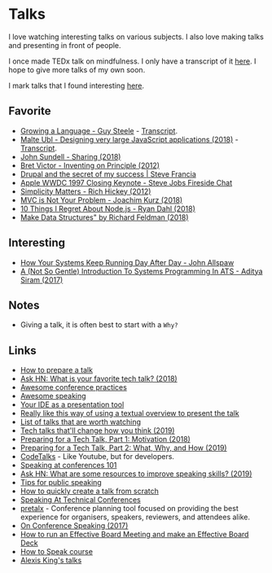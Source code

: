 # Talks

I love watching interesting talks on various subjects. I also love making talks and presenting in front of people.

I once made TEDx talk on mindfulness. I only have a transcript of it [here](http://telegra.ph/TED-Talk---Mindfulness-March-2016-03-28). I hope to give more talks of my own soon.

I mark talks that I found interesting [here](https://github.com/learn-anything/talks#readme).

## Favorite

- [Growing a Language - Guy Steele](https://www.youtube.com/watch?v=_ahvzDzKdB0) - [Transcript](http://www.cs.virginia.edu/%7Eevans/cs655/readings/steele.pdf).
- [Malte Ubl - Designing very large JavaScript applications (2018)](https://www.youtube.com/watch?v=ZZmUwXEiPm4) - [Transcript](https://medium.com/@cramforce/designing-very-large-javascript-applications-6e013a3291a3).
- [John Sundell - Sharing (2018)](https://www.youtube.com/watch?v=_mQNwL8HkS0)
- [Bret Victor - Inventing on Principle (2012)](https://vimeo.com/36579366)
- [Drupal and the secret of my success | Steve Francia](https://www.youtube.com/watch?v=EJo9tPXGPo8&t=13m4s)
- [Apple WWDC 1997 Closing Keynote - Steve Jobs Fireside Chat](https://www.youtube.com/watch?v=KWJ6rGiopvo)
- [Simplicity Matters - Rich Hickey (2012)](https://www.youtube.com/watch?v=rI8tNMsozo0)
- [MVC is Not Your Problem - Joachim Kurz (2018)](https://www.youtube.com/watch?v=A1vzcxR-Ss0)
- [10 Things I Regret About Node.js - Ryan Dahl (2018)](https://www.youtube.com/watch?v=M3BM9TB-8yA)
- [Make Data Structures" by Richard Feldman (2018)](https://www.youtube.com/watch?v=x1FU3e0sT1I)

## Interesting

- [How Your Systems Keep Running Day After Day - John Allspaw](https://www.youtube.com/watch?v=xA5U85LSk0M)
- [A (Not So Gentle) Introduction To Systems Programming In ATS - Aditya Siram (2017)](https://www.youtube.com/watch?v=zt0OQb1DBko)

## Notes

- Giving a talk, it is often best to start with a `Why?`

## Links

- [How to prepare a talk](https://www.deconstructconf.com/blog/how-to-prepare-a-talk)
- [Ask HN: What is your favorite tech talk? (2018)](https://news.ycombinator.com/item?id=16838460)
- [Awesome conference practices](https://github.com/kitze/awesome-conference-practices#readme)
- [Awesome speaking](https://github.com/matteofigus/awesome-speaking#readme)
- [Your IDE as a presentation tool](https://staltz.com/your-ide-as-a-presentation-tool.html)
- [Really like this way of using a textual overview to present the talk](https://www.youtube.com/watch?v=thpzXjmYyGk)
- [List of talks that are worth watching](https://github.com/PharkMillups/killer-talks#readme)
- [Tech talks that'll change how you think (2019)](https://monicalent.com/blog/2019/01/01/favorite-programming-talks/)
- [Preparing for a Tech Talk, Part 1: Motivation (2018)](https://overreacted.io/preparing-for-tech-talk-part-1-motivation/)
- [Preparing for a Tech Talk, Part 2: What, Why, and How (2019)](https://overreacted.io/preparing-for-tech-talk-part-2-what-why-and-how/)
- [CodeTalks](https://codetalks.tv/) - Like Youtube, but for developers.
- [Speaking at conferences 101](https://medium.com/@emmawedekind/speaking-at-conferences-6b7781024b69)
- [Ask HN: What are some resources to improve speaking skills? (2019)](https://news.ycombinator.com/item?id=21410579)
- [Tips for public speaking](https://speaking.io/)
- [How to quickly create a talk from scratch](https://twitter.com/mxstbr/status/1201186612203466752)
- [Speaking At Technical Conferences](https://dev.to/emmawedekind/speaking-at-technical-conferences-1kkk)
- [pretalx](https://github.com/pretalx/pretalx) - Conference planning tool focused on providing the best experience for organisers, speakers, reviewers, and attendees alike.
- [On Conference Speaking (2017)](https://hynek.me/articles/speaking/)
- [How to run an Effective Board Meeting and make an Effective Board Deck](http://delian.io/lessons-4)
- [How to Speak course](https://ocw.mit.edu/resources/res-tll-005-how-to-speak-january-iap-2018/how-to-speak/index.htm)
- [Alexis King's talks](https://github.com/lexi-lambda/talks)
